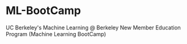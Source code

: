 # ML-BootCamp
UC Berkeley's Machine Learning @ Berkeley New Member Education Program (Machine Learning BootCamp)
